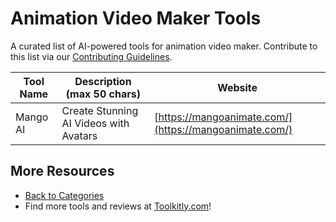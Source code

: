 # Animation Video Maker Tools

A curated list of AI-powered tools for animation video maker. Contribute to this list via our [Contributing Guidelines](../CONTRIBUTING.md).

| Tool Name | Description (max 50 chars) | Website |
|-----------|----------------------------|---------|
| Mango AI | Create Stunning AI Videos with Avatars | [https://mangoanimate.com/](https://mangoanimate.com/) |

## More Resources
- [Back to Categories](https://github.com/ToolkitlyAI/awesome-ai-tools/blob/master/README.md)
- Find more tools and reviews at [Toolkitly.com](https://toolkitly.com)!
